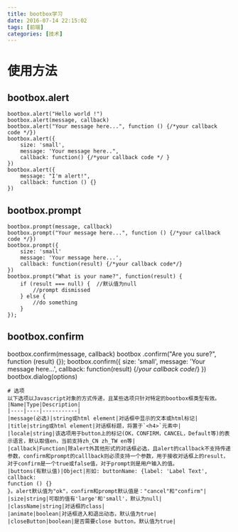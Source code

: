 ```yaml
---
title: bootbox学习
date: 2016-07-14 22:15:02
tags: [前端]
categories: [技术]
---
```

# 使用方法
## bootbox.alert
```
bootbox.alert("Hello world !")
bootbox.alert(message, callback)
bootbox.alert("Your message here...", function () {/*your callback code */})  
bootbox.alert({
    size: 'small',
    message: 'Your message here..",
    callback: function() {/*your callback code */ }
})
bootbox.alert({
    message: "I'm alert!",
    callback: function () {}
})
```
## bootbox.prompt
```
bootbox.prompt(message, callback)
bootbox.prompt("Your message here...", function () {/*your callback code */})
bootbox.prompt({
    size: 'small'
    message: 'Your message here...',
    callback: function(result) {/*your callback code*/}
})
bootbox.prompt("What is your name?", function(result) {
    if (result === null) {  //默认值为null
        //prompt dismissed
    } else {
        //do something
    }
});

```

## bootbox.confirm
bootbox.confirm(message, callback)
bootbox .confirm("Are you sure?", function (result) {});
bootbox.confirm({
    size: 'small',
    message: 'Your message here...',
    callback: function(result) {/*your callback code*/}
})
bootbox.dialog(options)
```
# 选项  
以下选项以Javascript对象的方式传递，且某些选项只针对特定的bootbox框类型有效。
|Name|Type|Description|
|----|----|-----------|
|message(必选)|string或html element|对话框中显示的文本或html标记|
|title|string或html element|对话框标题，将置于`<h4>`元素中|
|locale|string|该选项用于button上的标记(OK，CONFIRM，CANCEL，Default等)的表示语言，默认取值en，当前支持zh_CN zh_TW en等|
|callback|Function|除alert外其他形式的对话框必选，且alert的callback不支持传递参数，confirm和prompt的calllback则必须支持一个参数，用于接收对话框上的result，对于confirm是一个true或false值，对于prompt则是用户输入的值。
|buttons(有默认值)|Object|形如: buttonName: {label: 'Label Text', callback:
function () {}
}。alert默认值为"ok"，confirm和prompt默认值是："cancel"和"confirm"|
|size|string|可取的值有'large'和'small'，默认为null|
|className|string|对话框的class|
|animate|boolean|对话框进入和退出动态，默认值为true|
|closeButton|boolean|是否需要close button，默认值为true|

